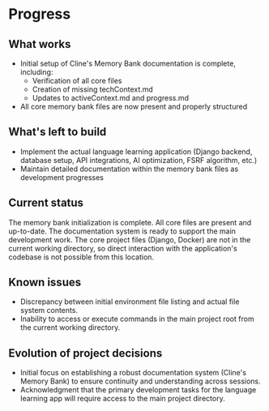# Progress

## What works

- Initial setup of Cline's Memory Bank documentation is complete, including:
  - Verification of all core files
  - Creation of missing techContext.md
  - Updates to activeContext.md and progress.md
- All core memory bank files are now present and properly structured

## What's left to build

- Implement the actual language learning application (Django backend, database setup, API integrations, AI optimization, FSRF algorithm, etc.)
- Maintain detailed documentation within the memory bank files as development progresses

## Current status

The memory bank initialization is complete. All core files are present and up-to-date. The documentation system is ready to support the main development work. The core project files (Django, Docker) are not in the current working directory, so direct interaction with the application's codebase is not possible from this location.

## Known issues

- Discrepancy between initial environment file listing and actual file system contents.
- Inability to access or execute commands in the main project root from the current working directory.

## Evolution of project decisions

- Initial focus on establishing a robust documentation system (Cline's Memory Bank) to ensure continuity and understanding across sessions.
- Acknowledgment that the primary development tasks for the language learning app will require access to the main project directory.
